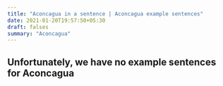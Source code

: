 ```yaml
---
title: "Aconcagua in a sentence | Aconcagua example sentences"
date: 2021-01-20T19:57:50+05:30
draft: falses
summary: "Aconcagua"
---
```

## Unfortunately, we have no example sentences for Aconcagua                 

